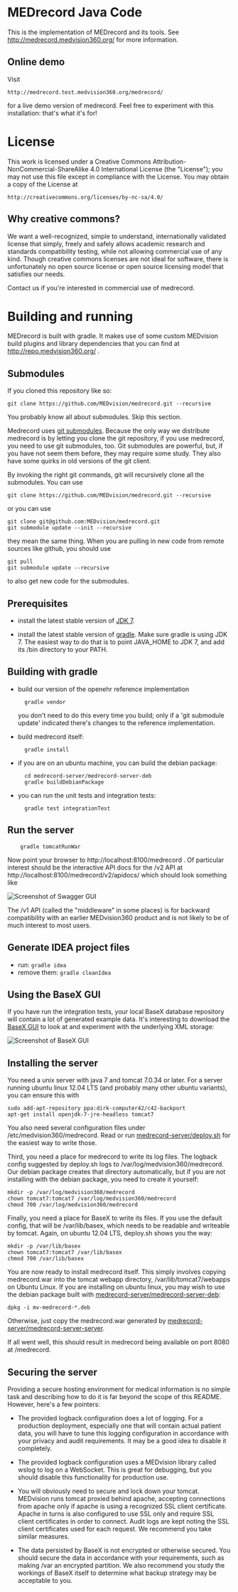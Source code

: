 MEDrecord Java Code
===================
This is the implementation of MEDrecord and its tools. See http://medrecord.medvision360.org/ for more information.

Online demo
-----------
Visit

    http://medrecord.test.medvision360.org/medrecord/

for a live demo version of medrecord. Feel free to experiment with this installation: that's what it's for!


License
=======
This work is licensed under a Creative Commons Attribution-NonCommercial-ShareAlike 4.0 International License (the 
"License"); you may not use this file except in compliance with the License. You may obtain a copy of the License at

    http://creativecommons.org/licenses/by-nc-sa/4.0/


Why creative commons?
---------------------
We want a well-recognized, simple to understand, internationally validated license that simply, freely and safely
allows academic research and standards compatibility testing, while not allowing commercial use of any kind. 
Though creative commons licenses are not ideal for software, there is unfortunately no open source license or open 
source licensing model that satisfies our needs.

Contact us if you're interested in commercial use of medrecord.


Building and running
====================
MEDrecord is built with gradle. It makes use of some custom MEDvision build plugins and library dependencies that you
 can find at http://repo.medvision360.org/ .

Submodules
----------
If you cloned this repository like so:

    git clone https://github.com/MEDvision/medrecord.git --recursive

You probably know all about submodules. Skip this section.

Medrecord uses [git submodules](http://git-scm.com/book/en/Git-Tools-Submodules). Because the only way we distribute 
medrecord is by letting you clone the git repository, if you use medrecord, you need to use git submodules, too. Git
submodules are powerful, but, if you have not seem them before, they may require some study. They also have some
quirks in old versions of the git client.

By invoking the right git commands, git will recursively clone all the submodules. You can use

    git clone https://github.com/MEDvision/medrecord.git --recursive

or you can use

    git clone git@github.com:MEDvision/medrecord.git
    git submodule update --init --recursive

they mean the same thing. When you are pulling in new code from remote sources like github, you should use

    git pull
    git submodule update --recursive

to also get new code for the submodules.


Prerequisites
-------------
- install the latest stable version of
  [JDK 7](http://www.oracle.com/technetwork/java/javase/downloads/jdk7-downloads-1880260.html).

- install the latest stable version of [gradle](http://www.gradle.org/). Make sure gradle is using JDK 7.
  The easiest way to do that is to point JAVA_HOME to JDK 7, and add its /bin directory to your PATH.


Building with gradle
--------------------
- build our version of the openehr reference implementation

        gradle vendor
  
  you don't need to do this every time you build; only if a 'git submodule update' indicated there's
  changes to the reference implementation.

- build medrecord itself:

        gradle install

- if you are on an ubuntu machine, you can build the debian package:

        cd medrecord-server/medrecord-server-deb
        gradle buildDebianPackage

- you can run the unit tests and integration tests:

        gradle test integrationTest


Run the server
--------------
        gradle tomcatRunWar

Now point your browser to http://localhost:8100/medrecord . Of particular interest should be the interactive API docs
for the /v2 API at http://localhost:8100/medrecord/v2/apidocs/ which should look something like
 
![Screenshot of Swagger GUI](docs/apidocs.jpg)

The /v1 API (called the "middleware" in some places) is for backward compatibility with an earlier MEDvision360 
product and is not likely to be of much interest to most users.


Generate IDEA project files
---------------------------

- run: `gradle idea`
- remove them: `gradle cleanIdea`


Using the BaseX GUI
-------------------
If you have run the integration tests, your local BaseX database repository will contain a lot of generated 
example data. It's interesting to download the
[BaseX GUI](http://basex.org/products/gui/) to look at and experiment with the underlying XML storage:

![Screenshot of BaseX GUI](docs/basex_gui.jpg)


Installing the server
---------------------
You need a unix server with java 7 and tomcat 7.0.34 or later. For a server running ubuntu linux 12.04 LTS (and
probably many other ubuntu variants), you can ensure this with

    sudo add-apt-repository ppa:dirk-computer42/c42-backport
    apt-get install openjdk-7-jre-headless tomcat7

You also need several configuration files under /etc/medvision360/medrecord. Read or run
[medrecord-server/deploy.sh](medrecord-server/deploy.sh) for the easiest way to write those.

Third, you need a place for medrecord to write its log files. The logback config suggested by deploy.sh logs to
/var/log/medvision360/medrecord. Our debian package creates that directory automatically, but if you are not
installing with the debian package, you need to create it yourself:

    mkdir -p /var/log/medvision360/medrecord
    chown tomcat7:tomcat7 /var/log/medvision360/medrecord
    chmod 700 /var/log/medvision360/medrecord

Finally, you need a place for BaseX to write its files. If you use the default config, that will be /var/lib/basex,
which needs to be readable and writeable by tomcat. Again, on ubuntu 12.04 LTS, deploy.sh shows you the way:

    mkdir -p /var/lib/basex
    chown tomcat7:tomcat7 /var/lib/basex
    chmod 700 /var/lib/basex

You are now ready to install medrecord itself. This simply involves copying medrecord.war into the tomcat webapp
directory, /var/lib/tomcat7/webapps on Ubuntu Linux. If you are installing on ubuntu linux, you may wish to use the
debian package built with
[medrecord-server/medrecord-server-deb](medrecord-server/medrecord-server-deb):

    dpkg -i mv-medrecord-*.deb

Otherwise, just copy the medrecord.war generated by
[medrecord-server/medrecord-server-server](medrecord-server/medrecord-server-server).

If all went well, this should result in medrecord being available on port 8080 at /medrecord. 


Securing the server
-------------------
Providing a secure hosting environment for medical information is no simple task and describing how to do it is
far beyond the scope of this README. However, here's a few pointers:

- The provided logback configuration does a lot of logging. For a production deployment, especially one that will
  contain actual patient data, you will have to tune this logging configuration in accordance with your privacy and
  audit requirements. It may be a good idea to disable it completely.

- The provided logback configuration uses a MEDvision library called wslog to log on a WebSocket. This is great for
  debugging, but you should disable this functionality for production use.

- You will obviously need to secure and lock down your tomcat. MEDvision runs tomcat proxied behind apache, accepting
  connections from apache only if apache is using a recognized SSL client certificate. Apache in turns is also
  configured to use SSL only and require SSL client certificates in order to connect. Audit logs are kept noting the
  SSL client certificates used for each request. We recommend you take similar measures.

- The data persisted by BaseX is not encrypted or otherwise secured. You should secure the data in accordance with
  your requirements, such as making /var an encrypted partition. We also recommend you study the workings of BaseX
  itself to determine what backup strategy may be acceptable to you.
